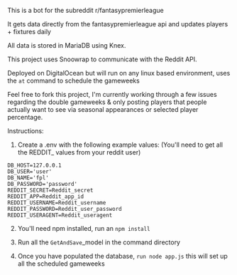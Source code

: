 This is a bot for the subreddit r/fantasypremierleague

It gets data directly from the fantasypremierleague api and updates players + fixtures daily

All data is stored in MariaDB using Knex.

This project uses Snoowrap to communicate with the Reddit API.

Deployed on DigitalOcean but will run on any linux based environment, uses the `at` command to schedule the gameweeks

Feel free to fork this project, I'm currently working through a few issues regarding the double gameweeks & only posting players that people actually want to see via seasonal appearances or selected player percentage.

Instructions:

1. Create a .env with the following example values: (You'll need to get all the REDDIT_ values from your reddit user)

```
DB_HOST=127.0.0.1
DB_USER='user'
DB_NAME='fpl'
DB_PASSWORD='password'
REDDIT_SECRET=Reddit_secret
REDDIT_APP=Reddit_app_id
REDDIT_USERNAME=Reddit_username
REDDIT_PASSWORD=Reddit_user_password
REDDIT_USERAGENT=Reddit_useragent
```

2. You'll need npm installed, run an `npm install`

3. Run all the `GetAndSave`_model in the command directory

4. Once you have populated the database, `run node app.js` this will set up all the scheduled gameweeks
